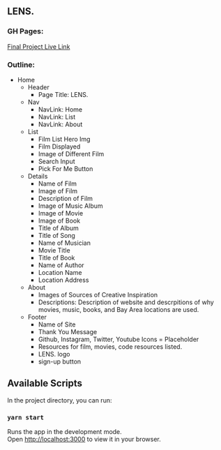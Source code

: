 ## LENS.

### GH Pages:
[Final Project Live Link](https://sharmaineb.github.io/lens/#/home)

### Outline:
* Home
  * Header
    * Page Title: LENS.
  * Nav
    * NavLink: Home
    * NavLink: List
    * NavLink: About
  * List
    * Film List Hero Img
    * Film Displayed
    * Image of Different Film
    * Search Input
    * Pick For Me Button
  * Details
    * Name of Film
    * Image of Film
    * Description of Film
    * Image of Music Album
    * Image of Movie
    * Image of Book
    * Title of Album
    * Title of Song
    * Name of Musician
    * Movie Title
    * Title of Book
    * Name of Author
    * Location Name
    * Location Address
  * About
    * Images of Sources of Creative Inspiration
    * Descriptions: Description of website and descrpitions of why movies, music, books, and Bay Area locations are used.
  * Footer
    * Name of Site
    * Thank You Message
    * Github, Instagram, Twitter, Youtube Icons = Placeholder
    * Resources for film, movies, code resources listed.
    * LENS. logo
    * sign-up button

## Available Scripts

In the project directory, you can run:

### `yarn start`

Runs the app in the development mode.\
Open [http://localhost:3000](http://localhost:3000) to view it in your browser.



